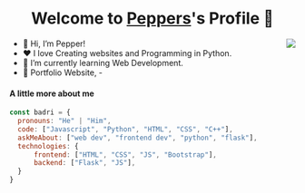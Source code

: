 <p align="center">
  <h1 align="center">Welcome to <a href="https://github.com/Pepsthepepper">Peppers</a>'s Profile 👋</h1>
</p>

</p>
<img align="right" src="https://media.giphy.com/media/M9gbBd9nbDrOTu1Mqx/giphy.gif">
<ul>
  <li>👋 Hi, I’m Pepper!</li>
  <li>❤️ I love Creating websites and Programming in Python.</li>
  <li>🌱 I’m currently learning Web Development.</li>
  <li>🧐 Portfolio Website, -</li>
</ul>

#### A little more about me
```javascript
const badri = {
  pronouns: "He" | "Him",
  code: ["Javascript", "Python", "HTML", "CSS", "C++"],
  askMeAbout: ["web dev", "frontend dev", "python", "flask"],
  technologies: {
      frontend: ["HTML", "CSS", "JS", "Bootstrap"],
      backend: ["Flask", "JS"],
  }
}
```



